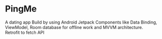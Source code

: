 # PingMe
A dating app 
Build by using Android Jetpack Components like Data Binding, ViewModel, Room database for offline work and MVVM architecture.
Retrofit to fetch API

